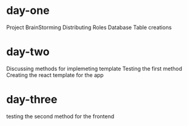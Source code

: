 # day-one

Project BrainStorming
Distributing Roles
Database Table creations

# day-two
Discussing methods for implemeting template
Testing the first method
Creating the react template for the app

# day-three
testing the second method for the frontend


